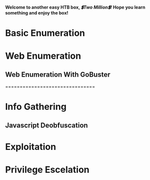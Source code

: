 **Welcome to another easy HTB box, *💲Two Million💲!* Hope you learn something and enjoy the box!**

# Basic Enumeration

# Web Enumeration

  ## Web Enumeration With GoBuster


  ===============================

  

# Info Gathering

  ## Javascript Deobfuscation 



# Exploitation


# Privilege Escelation 


